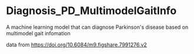 # Diagnosis_PD_MultimodelGaitInfo
A machine learning model that can diagnose Parkinson's disease based on multimodel gait infomation

data from https://doi.org/10.6084/m9.figshare.7991276.v2

